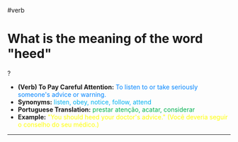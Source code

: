 #verb

# What is the meaning of the word "heed"
?
* **(Verb) To Pay Careful Attention:** <span style="color:rgb(0, 132, 255)">To listen to or take seriously someone's advice or warning.</span>
* **Synonyms:** <span style="color:rgb(0, 176, 240)">listen, obey, notice, follow, attend</span>
* **Portuguese Translation:** <span style="color:rgb(0, 176, 80)">prestar atenção, acatar, considerar</span>
* **Example:** <span style="color:rgb(255, 255, 0)">"You should heed your doctor's advice." (Você deveria seguir o conselho do seu médico.)</span>
---
<!--SR:!2025-07-10,9,250-->
